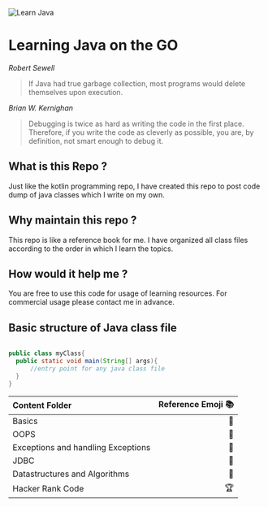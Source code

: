 
![Learn Java](https://www.learnjavaonline.org/static/img/logos/learnjavaonline.org.png)

# Learning Java on the GO

_Robert Sewell_
> If Java had true garbage collection, most programs would delete themselves upon execution. 

_Brian W. Kernighan_
> Debugging is twice as hard as writing the code in the first place. Therefore, if you write the code as cleverly as possible,  you are, by definition, not smart enough to debug it.


## What is this Repo ?
Just like the kotlin programming repo, I have created this repo to post code dump of java classes which I write on my own.

## Why maintain this repo ?
This repo is like a reference book for me. I have organized all class files according to the order in which I learn the topics.

## How would it help me ?
You are free to use this code for usage of learning resources. For commercial usage please contact me in advance.

## Basic structure of Java class file 

```Java

public class myClass{
  public static void main(String[] args){
      //entry point for any java class file
  }
}
```

| Content Folder | Reference Emoji :books: |
| :---         |      ---:               |
|  Basics                             | :closed_book: |
|  OOPS                               | :green_book:  |
|  Exceptions and handling Exceptions | :blue_book:   |
|  JDBC                               | :orange_book: |
|  Datastructures and Algorithms      | :ledger:      |
|  Hacker Rank Code                   | :trophy:      |
